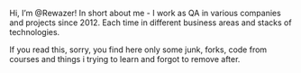 Hi, I’m @Rewazer! In short about me - I work as QA in various companies and projects since 2012. Each time in different business areas and stacks of technologies.

If you read this, sorry, you find here only some junk, forks, code from courses and things i trying to learn and forgot to remove after. 


<!---
Rewazer/Rewazer is a ✨ special ✨ repository because its `README.md` (this file) appears on your GitHub profile.
You can click the Preview link to take a look at your changes.
--->
